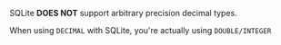 SQLite **DOES NOT** support arbitrary precision decimal types.

When using `DECIMAL` with SQLite, you're actually using `DOUBLE/INTEGER`
